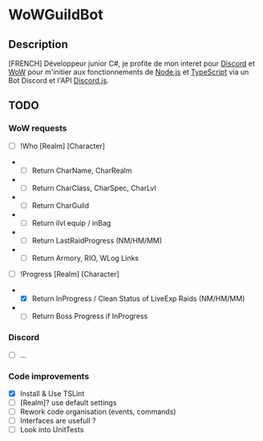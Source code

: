 # WoWGuildBot

## Description

[FRENCH]
Développeur junior C#, je profite de mon interet pour [Discord](https://discordapp.com/) et [WoW](https://worldofwarcraft.com) pour m'initier aux fonctionnements de [Node.js](https://nodejs.org/) et [TypeScript](https://www.typescriptlang.org/) via un Bot Discord et l'API [Discord.js](https://discord.js.org/#/).

## TODO

### WoW requests

- [ ] !Who [Realm] [Character]
- - [ ] Return CharName, CharRealm
- - [ ] Return CharClass, CharSpec, CharLvl
- - [ ] Return CharGuild
- - [ ] Return ilvl equip / inBag
- - [ ] Return LastRaidProgress (NM/HM/MM)
- - [ ] Return Armory, RIO, WLog Links

- [ ] !Progress [Realm] [Character]
- - [x] Return InProgress / Clean Status of LiveExp Raids (NM/HM/MM)
- - [ ] Return Boss Progress if InProgress

### Discord

- [ ] ...

### Code improvements

- [x] Install & Use TSLint
- [ ] [Realm]? use default settings
- [ ] Rework code organisation (events, commands)
- [ ] Interfaces are usefull ?
- [ ] Look into UnitTests